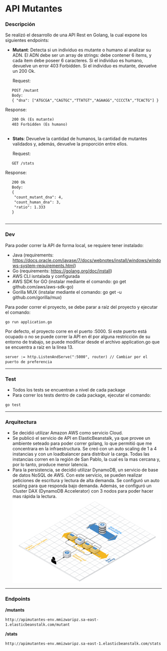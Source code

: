 # API Mutantes
### Descripción
Se realizó el desarrollo de una API Rest en Golang, la cual expone los siguientes endpoints:

- __Mutant__: Detecta si un individuo es mutante o humano al analizar su ADN. 
El ADN debe ser un array de strings: debe contener 6 items, y cada item debe poseer 6 caracteres. 
Si el individuo es humano, devuelve un error 403 Forbidden. 
Si el individuo es mutante, devuelve un 200 Ok.

   Request:
```   
   POST /mutant
   Body:
   { "dna": ["ATGCGA","CAGTGC","TTATGT","AGAAGG","CCCCTA","TCACTG"] }
```
   Response:
```
   200 Ok (Es mutante)
   403 Forbidden (Es humano)
   
```

- __Stats__: Devuelve la cantidad de humanos, la cantidad de mutantes validados y, además, devuelve la proporción entre ellos.


   Request:
```   
   GET /stats
```   
   Response:
```   
   200 Ok
   Body:
   {
    "count_mutant_dna": 4,
    "count_human_dna": 3,
    "ratio": 1.333
   }
   
```
___

### Dev
Para poder correr la API de forma local, se requiere tener instalado:
- Java (requirements: https://docs.oracle.com/javase/7/docs/webnotes/install/windows/windows-system-requirements.html)
- Go (requirements: https://golang.org/doc/install)
- AWS CLI isntalada y configurada
- AWS SDK for GO (instalar mediante el comando: go get github.com/aws/aws-sdk-go)
- Gorilla MUX (instalar mediante el comando: go get -u github.com/gorilla/mux)

Para poder correr el proyecto, se debe parar a raíz del proyecto y ejecutar el comando:
```
go run application.go
```
Por defecto, el proyecto corre en el puerto :5000. Si este puerto está ocupado o no se puede correr la API en él por alguna restricción de su entorno de trabajo, se puede modificar desde el archivo application.go que se encuentra a raíz en la línea 13.

```
server := http.ListenAndServe(":5000", router) // Cambiar por el puerto de preferencia
```
___

### Test

- Todos los tests se encuentran a nivel de cada package
- Para correr los tests dentro de cada package, ejecutar el comando:
``` 
go test
```
___

### Arquitectura
- Se decidió utilizar Amazon AWS como servicio Cloud. 
- Se publicó el servicio de API en ElasticBeanstalk, ya que provee un ambiente seteado para poder correr golang, lo que permitió que me concentrara en la infraestructura. 
Se creó con un auto scaling de 1 a 4 instancias y con un loadbalancer para distribuir la carga. 
Todas las instancias corren en la región de San Pablo, la cual es la mas cercana y, por lo tanto, produce menor latencia.
- Para la persistencia, se decidió utilizar DynamoDB, un servicio de base de datos NoSQL de AWS. Con este servicio, se pueden realizar peticiones de escritura y lectura de alta demanda. Se configuró un auto scaling para que responda bajo demanda. 
Además, se configuró un Cluster DAX (DynamoDB Accelerator) con 3 nodos para poder hacer mas rápida la lectura.
![alt text][logo]

[logo]:https://github.com/bgiulianetti/api-mutantes/blob/master/Arquiectura/Architecture.png "Arquitectura"

___
### Endpoints
__/mutants__
``` 
http://apimutantes-env.mmizwaripz.sa-east-1.elasticbeanstalk.com/mutant
``` 
__/stats__
``` 
http://apimutantes-env.mmizwaripz.sa-east-1.elasticbeanstalk.com/stats
``` 
